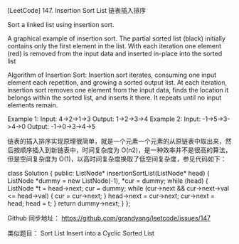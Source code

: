 [LeetCode] 147. Insertion Sort List 链表插入排序 

 
Sort a linked list using insertion sort.

A graphical example of insertion sort. The partial sorted list (black) initially contains only the first element in the list.
With each iteration one element (red) is removed from the input data and inserted in-place into the sorted list
 
Algorithm of Insertion Sort:
Insertion sort iterates, consuming one input element each repetition, and growing a sorted output list.
At each iteration, insertion sort removes one element from the input data, finds the location it belongs within the sorted list, and inserts it there.
It repeats until no input elements remain.

Example 1:
Input: 4->2->1->3
Output: 1->2->3->4
Example 2:
Input: -1->5->3->4->0
Output: -1->0->3->4->5
 
链表的插入排序实现原理很简单，就是一个元素一个元素的从原链表中取出来，然后按顺序插入到新链表中，时间复杂度为 O(n2)，是一种效率并不是很高的算法，但是空间复杂度为 O(1)，以高时间复杂度换取了低空间复杂度，参见代码如下：
 

class Solution {
public:
    ListNode* insertionSortList(ListNode* head) {
        ListNode *dummy = new ListNode(-1), *cur = dummy;
        while (head) {
            ListNode *t = head->next;
            cur = dummy;
            while (cur->next && cur->next->val <= head->val) {
                cur = cur->next;
            }
            head->next = cur->next;
            cur->next = head;
            head = t;
        }
        return dummy->next;
    }
};

 
Github 同步地址：
https://github.com/grandyang/leetcode/issues/147
 
类似题目：
Sort List
Insert into a Cyclic Sorted List